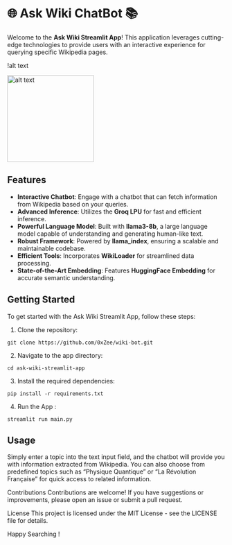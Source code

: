 # 🌐 Ask Wiki ChatBot 📚

Welcome to the **Ask Wiki Streamlit App**! This application leverages cutting-edge technologies to provide users with an interactive experience for querying specific Wikipedia pages.

!alt text

<!-- To resize the image, use HTML instead of Markdown -->
<img src="URL" alt="alt text" title="Image Title" width="200" height="200"/>


## Features

- **Interactive Chatbot**: Engage with a chatbot that can fetch information from Wikipedia based on your queries.
- **Advanced Inference**: Utilizes the **Groq LPU** for fast and efficient inference.
- **Powerful Language Model**: Built with **llama3-8b**, a large language model capable of understanding and generating human-like text.
- **Robust Framework**: Powered by **llama_index**, ensuring a scalable and maintainable codebase.
- **Efficient Tools**: Incorporates **WikiLoader** for streamlined data processing.
- **State-of-the-Art Embedding**: Features **HuggingFace Embedding** for accurate semantic understanding.

## Getting Started

To get started with the Ask Wiki Streamlit App, follow these steps:

1. Clone the repository:

`git clone https://github.com/0xZee/wiki-bot.git`

2. Navigate to the app directory:

`cd ask-wiki-streamlit-app`

3. Install the required dependencies:

`pip install -r requirements.txt`

4. Run the App :

`streamlit run main.py`

## Usage

Simply enter a topic into the text input field, and the chatbot will provide you with information extracted from Wikipedia. You can also choose from predefined topics such as “Physique Quantique” or “La Révolution Française” for quick access to related information.

Contributions
Contributions are welcome! If you have suggestions or improvements, please open an issue or submit a pull request.

License
This project is licensed under the MIT License - see the LICENSE file for details.

Happy Searching !


